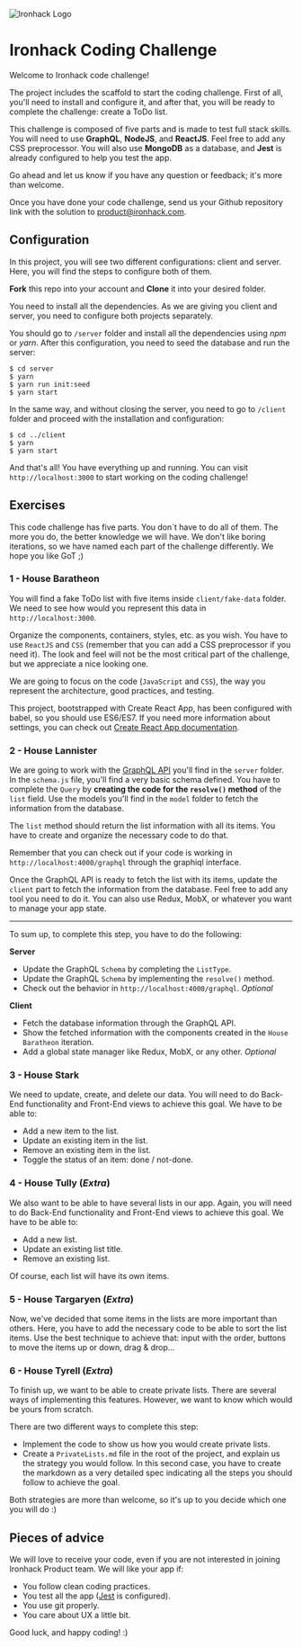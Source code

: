 ![Ironhack Logo](https://i.imgur.com/1QgrNNw.png)

# Ironhack Coding Challenge

Welcome to Ironhack code challenge!

The project includes the scaffold to start the coding challenge. First of all, you'll need to install and configure it, and after that, you will be ready to complete the challenge: create a ToDo list.

This challenge is composed of five parts and is made to test full stack skills. You will need to use **GraphQL**, **NodeJS**, and **ReactJS**. Feel free to add any CSS preprocessor. You will also use **MongoDB** as a database, and **Jest** is already configured to help you test the app.

Go ahead and let us know if you have any question or feedback; it's more than welcome.

Once you have done your code challenge, send us your Github repository link with the solution to [product@ironhack.com](mailto:product@ironhack.com).

## Configuration

In this project, you will see two different configurations: client and server. Here, you will find the steps to configure both of them.

**Fork** this repo into your account and **Clone** it into your desired folder.

You need to install all the dependencies. As we are giving you client and server, you need to configure both projects separately.

You should go to `/server` folder and install all the dependencies using *npm* or *yarn*. After this configuration, you need to seed the database and run the server:

```
$ cd server
$ yarn
$ yarn run init:seed
$ yarn start
```

In the same way, and without closing the server, you need to go to `/client` folder and proceed with the installation and configuration:

```
$ cd ../client
$ yarn
$ yarn start
```

And that's all! You have everything up and running. You can visit `http://localhost:3000` to start working on the coding challenge!

## Exercises

This code challenge has five parts. You don´t have to do all of them. The more you do, the better knowledge we will have. We don't like boring iterations, so we have named each part of the challenge differently. We hope you like GoT ;)

### 1 - House Baratheon

You will find a fake ToDo list with five items inside `client/fake-data` folder. We need to see how would you represent this data in `http://localhost:3000`.

Organize the components, containers, styles, etc. as you wish. You have to use `ReactJS` and `CSS` (remember that you can add a CSS preprocessor if you need it). The look and feel will not be the most critical part of the challenge, but we appreciate a nice looking one.

We are going to focus on the code (`JavaScript` and `CSS`), the way you represent the architecture, good practices, and testing.

This project, bootstrapped with Create React App, has been configured with babel, so you should use ES6/ES7. If you need more information about settings, you can check out [Create React App documentation](https://github.com/facebookincubator/create-react-app).

### 2 - House Lannister

We are going to work with the [GraphQL API](https://graphql.org/) you'll find in the `server` folder. In the `schema.js` file, you'll find a very basic schema defined. You have to complete the `Query` by **creating the code for the `resolve()` method** of the `list` field. Use the models you'll find in the `model` folder to fetch the information from the database.

The `list` method should return the list information with all its items. You have to create and organize the necessary code to do that.

Remember that you can check out if your code is working in `http://localhost:4000/graphql` through the graphiql interface.

Once the GraphQL API is ready to fetch the list with its items, update the `client` part to fetch the information from the database. Feel free to add any tool you need to do it. You can also use Redux, MobX, or whatever you want to manage your app state.

---

To sum up, to complete this step, you have to do the following:

**Server**

- Update the GraphQL `Schema` by completing the `ListType`.
- Update the GraphQL `Schema` by implementing the `resolve()` method.
- Check out the behavior in `http://localhost:4000/graphql`. *Optional*

**Client**

- Fetch the database information through the GraphQL API.
- Show the fetched information with the components created in the `House Baratheon` iteration.
- Add a global state manager like Redux, MobX, or any other. *Optional*

### 3 - House Stark

We need to update, create, and delete our data. You will need to do Back-End functionality and Front-End views to achieve this goal. We have to be able to:

- Add a new item to the list.
- Update an existing item in the list.
- Remove an existing item in the list.
- Toggle the status of an item: done / not-done.

### 4 - House Tully (*Extra*)

We also want to be able to have several lists in our app. Again, you will need to do Back-End functionality and Front-End views to achieve this goal. We have to be able to:

- Add a new list.
- Update an existing list title.
- Remove an existing list.

Of course, each list will have its own items.

### 5 - House Targaryen (*Extra*)

Now, we've decided that some items in the lists are more important than others. Here, you have to add the necessary code to be able to sort the list items. Use the best technique to achieve that: input with the order, buttons to move the items up or down, drag & drop...

### 6 - House Tyrell (*Extra*)

To finish up, we want to be able to create private lists. There are several ways of implementing this features. However, we want to know which would be yours from scratch.

There are two different ways to complete this step:

- Implement the code to show us how you would create private lists.
- Create a `PrivateLists.md` file in the root of the project, and explain us the strategy you would follow. In this second case, you have to create the markdown as a very detailed spec indicating all the steps you should follow to achieve the goal.

Both strategies are more than welcome, so it's up to you decide which one you will do :)

## Pieces of advice

We will love to receive your code, even if you are not interested in joining Ironhack Product team. We will like your app if:

- You follow clean coding practices.
- You test all the app ([Jest](https://facebook.github.io/jest/) is configured).
- You use git properly.
- You care about UX a little bit.

Good luck, and happy coding! :)
